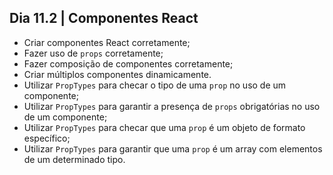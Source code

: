 ## Dia 11.2 | Componentes React 

- Criar componentes React corretamente;
- Fazer uso de `props` corretamente;
- Fazer composição de componentes corretamente;
- Criar múltiplos componentes dinamicamente.
- Utilizar `PropTypes` para checar o tipo de uma `prop` no uso de um componente;
- Utilizar `PropTypes` para garantir a presença de `props` obrigatórias no uso de um componente;
- Utilizar `PropTypes` para checar que uma `prop` é um objeto de formato específico;
- Utilizar `PropTypes` para garantir que uma `prop` é um array com elementos de um determinado tipo.
